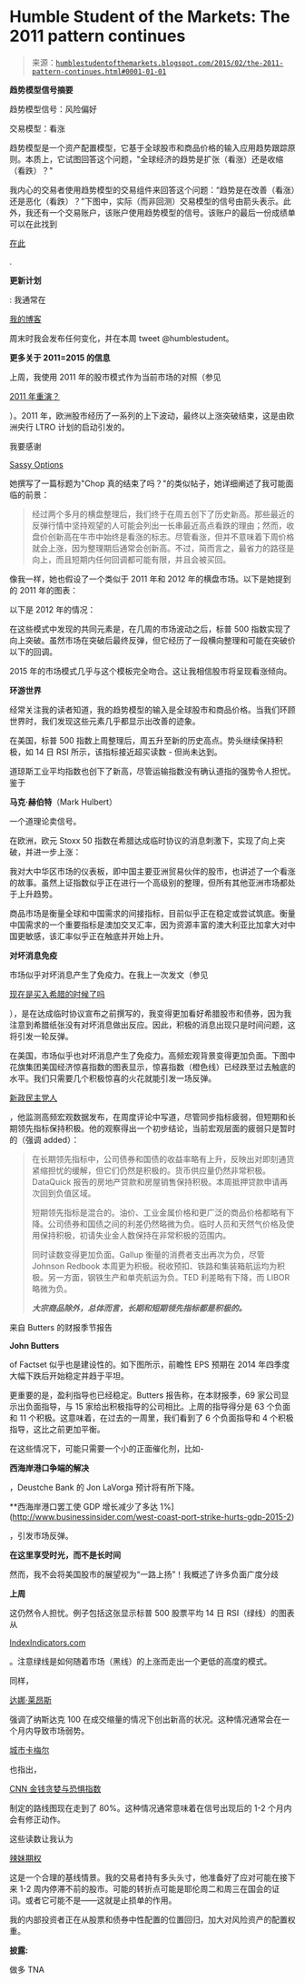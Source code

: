 <!--yml

分类：未分类

日期：2024-05-18 03:25:02

-->

# Humble Student of the Markets: The 2011 pattern continues

> 来源：[`humblestudentofthemarkets.blogspot.com/2015/02/the-2011-pattern-continues.html#0001-01-01`](https://humblestudentofthemarkets.blogspot.com/2015/02/the-2011-pattern-continues.html#0001-01-01)

**趋势模型信号摘要**

趋势模型信号：风险偏好

交易模型：看涨

趋势模型是一个资产配置模型，它基于全球股市和商品价格的输入应用趋势跟踪原则。本质上，它试图回答这个问题，"全球经济的趋势是扩张（看涨）还是收缩（看跌）？"

我内心的交易者使用趋势模型的交易组件来回答这个问题：“趋势是在改善（看涨）还是恶化（看跌）？”下图中，实际（而非回测）交易模型的信号由箭头表示。此外，我还有一个交易账户，该账户使用趋势模型的信号。该账户的最后一份成绩单可以在此找到

[在此](http://humblestudentofthemarkets.blogspot.com/2015/02/trend-model-jan-2015-report-card-19-in.html)

.

**更新计划**

: 我通常在

[我的博客](http://humblestudentofthemarkets.blogspot.com/)

周末时我会发布任何变化，并在本周 tweet @humblestudent。

**更多关于 2011=2015 的信息**

上周，我使用 2011 年的股市模式作为当前市场的对照（参见

[2011 年重演？](http://humblestudentofthemarkets.blogspot.com/2015/02/2011-all-over-again.html)

）。2011 年，欧洲股市经历了一系列的上下波动，最终以上涨突破结束，这是由欧洲央行 LTRO 计划的启动引发的。

我要感谢

[Sassy Options](http://www.sassyoptions.com/general-market-commentary/is-the-chop-really-over-2/)

她撰写了一篇标题为"Chop 真的结束了吗？"的类似帖子，她详细阐述了我可能面临的前景：

> 经过两个多月的横盘整理后，我们终于在周五创下了历史新高。那些最近的反弹行情中坚持观望的人可能会列出一长串最近高点看跌的理由；然而，收盘价创新高在牛市中始终是看涨的标志。尽管看涨，但并不意味着下周价格就会上涨，因为整理期后通常会创新高。不过，简而言之，最省力的路径是向上，而且短期内任何回调都可能有限，并且会被买回。

像我一样，她也假设了一个类似于 2011 年和 2012 年的横盘市场。以下是她提到的 2011 年的图表：

以下是 2012 年的情况：

在这些模式中发现的共同元素是，在几周的市场波动之后，标普 500 指数实现了向上突破。虽然市场在突破后最终反弹，但它经历了一段横向整理和可能在突破价以下的回调。

2015 年的市场模式几乎与这个模板完全吻合。这让我相信股市将呈现看涨倾向。

**环游世界**

经常关注我的读者知道，我的趋势模型的输入是全球股市和商品价格。当我们环顾世界时，我们发现这些元素几乎都显示出改善的迹象。

在美国，标普 500 指数上周整理后，周五升至新的历史高点。势头继续保持积极，如 14 日 RSI 所示，该指标接近超买读数 - 但尚未达到。

道琼斯工业平均指数也创下了新高，尽管运输指数没有确认道指的强势令人担忧。鉴于

**马克·赫伯特**（Mark Hulbert）

一个道理论卖信号。

在欧洲，欧元 Stoxx 50 指数在希腊达成临时协议的消息刺激下，实现了向上突破，并进一步上涨：

我对大中华区市场的仪表板，即中国主要亚洲贸易伙伴的股市，也讲述了一个看涨的故事。虽然上证指数似乎正在进行一个高级别的整理，但所有其他亚洲市场都处于上升趋势。

商品市场是衡量全球和中国需求的间接指标，目前似乎正在稳定或尝试筑底。衡量中国需求的一个重要指标是澳加交叉汇率，因为资源丰富的澳大利亚比加拿大对中国更敏感，该汇率似乎正在触底并开始上升。

**对坏消息免疫**

市场似乎对坏消息产生了免疫力。在我上一次发文（参见

[现在是买入希腊的时候了吗](http://humblestudentofthemarkets.blogspot.com/2015/02/is-it-time-to-buy-greece.html)

），是在达成临时协议宣布之前撰写的，我变得更加看好希腊股市和债券，因为我注意到希腊纸张没有对坏消息做出反应。因此，积极的消息出现只是时间问题，这将引发一轮反弹。

在美国，市场似乎也对坏消息产生了免疫力。高频宏观背景变得更加负面。下图中花旗集团美国经济惊喜指数的图表显示，惊喜指数（橙色线）已经跌至过去触底的水平。我们只需要几个积极惊喜的火花就能引发一场反弹。

[新政民主党人](http://community.xe.com/blog/xe-market-analysis/weekly-indicators-siberian-chill-coincident-indicators-edition)

，他监测高频宏观数据发布，在周度评论中写道，尽管同步指标疲弱，但短期和长期领先指标保持积极。他的观察得出一个初步结论，当前宏观层面的疲弱只是暂时的（强调 added）：

> 在长期领先指标中，公司债券和国债的收益率略有上升，反映出对即刻通货紧缩担忧的缓解，但它们仍然是积极的。货币供应量仍然非常积极。DataQuick 报告的房地产贷款和房屋销售保持积极。本周抵押贷款申请再次回到负值区域。
> 
> 短期领先指标是混合的。油价、工业金属价格和更广泛的商品价格都略有下降。公司债券和国债之间的利差仍然略微为负。临时人员和天然气价格及使用保持积极，初请失业金人数保持在非常积极的范围内。
> 
> 同时读数变得更加负面。Gallup 衡量的消费者支出再次为负，尽管 Johnson Redbook 本周更为积极。税收预扣、铁路和集装箱航运均为积极。另一方面，钢铁生产和单壳航运为负。TED 利差略有下降，而 LIBOR 略微为负。
> 
> ***大宗商品除外，总体而言，长期和短期领先指标都是积极的。***

来自 Butters 的财报季节报告

**John Butters**

of Factset 似乎也是建设性的。如下图所示，前瞻性 EPS 预期在 2014 年四季度大幅下跌后开始稳定并趋于平坦。

更重要的是，盈利指导也已经稳定。Butters 报告称，在本财报季，69 家公司显示出负面指导，与 15 家给出积极指导的公司相比。上周的指导得分是 63 个负面和 11 个积极。这意味着，在过去的一周里，我们看到了 6 个负面指导和 4 个积极指导，这比之前更加平衡。

在这些情况下，可能只需要一个小的正面催化剂，比如-   

**西海岸港口争端的解决**

，Deustche Bank 的 Jon LaVorga 预计将有所下降。

**西海岸港口罢工使 GDP 增长减少了多达 1%](http://www.businessinsider.com/west-coast-port-strike-hurts-gdp-2015-2)

，引发市场反弹。

**在这里享受时光，而不是长时间**

然而，我不会将美国股市的展望视为“一路上扬”！我概述了许多负面广度分歧

**上周**

这仍然令人担忧。例子包括这张显示标普 500 股票平均 14 日 RSI（绿线）的图表从

[IndexIndicators.com](http://www.indexindicators.com/charts/)

。注意绿线是如何随着市场（黑线）的上涨而走出一个更低的高度的模式。

同样，

[达娜·莱昂斯](https://twitter.com/JLyonsFundMgmt/status/569124003257798656/photo/1)

强调了纳斯达克 100 在成交缩量的情况下创出新高的状况。这种情况通常会在一个月内导致市场弱势。

[城市卡梅尔](https://twitter.com/ukarlewitz/status/568629218449321984/photo/1)

也指出，

[CNN 金钱贪婪与恐惧指数](http://money.cnn.com/data/fear-and-greed/)

制定的路线图现在走到了 80%。这种情况通常意味着在信号出现后的 1-2 个月内会有修正动作。

这些读数让我认为

[辣妹期权](http://www.sassyoptions.com/general-market-commentary/is-the-chop-really-over-2/)

这是一个合理的基线情景。我的交易者持有多头头寸，他准备好了应对可能在接下来 1-2 周内停滞不前的股市。可能的转折点可能是耶伦周二和周三在国会的证词。或者它可能不是——这就是止损单的作用。

我的内部投资者正在从股票和债券中性配置的位置回归，加大对风险资产的配置权重。

**披露:**

做多 TNA

